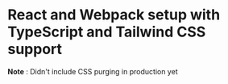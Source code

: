 # React and Webpack setup with TypeScript and Tailwind CSS support

**Note**  : Didn't include CSS purging in production yet
